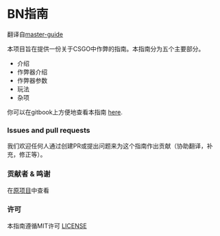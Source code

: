 # BN指南

翻译自[master-guide](https://github.com/csgohacks/master-guide)

本项目旨在提供一份关于CSGO中作弊的指南。本指南分为五个主要部分。

* 介绍
* 作弊器介绍
* 作弊器参数
* 玩法
* 杂项

你可以在gitbook上方便地查看本指南 [here](https://matt12945.gitbook.io/csgo-subreddit/).

### Issues and pull requests

我们欢迎任何人通过创建PR或提出问题来为这个指南作出贡献（协助翻译，补充，修正等）。

### 贡献者 & 鸣谢

在[原项目](https://github.com/csgohacks/master-guide)中查看

### 许可

本指南遵循MIT许可 [LICENSE](https://github.com/csgohacks/master-guide/blob/master/LICENSE) 

